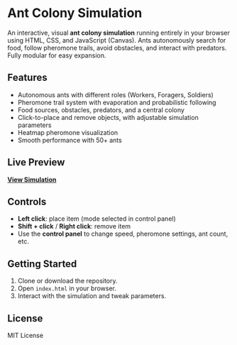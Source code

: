 # Ant Colony Simulation

An interactive, visual **ant colony simulation** running entirely in your browser using HTML, CSS, and JavaScript (Canvas). Ants autonomously search for food, follow pheromone trails, avoid obstacles, and interact with predators. Fully modular for easy expansion.

## Features
- Autonomous ants with different roles (Workers, Foragers, Soldiers)
- Pheromone trail system with evaporation and probabilistic following
- Food sources, obstacles, predators, and a central colony
- Click-to-place and remove objects, with adjustable simulation parameters
- Heatmap pheromone visualization
- Smooth performance with 50+ ants

## Live Preview
[**View Simulation**](https://epiccat69.github.io/antsimulator)

## Controls
- **Left click**: place item (mode selected in control panel)
- **Shift + click** / **Right click**: remove item
- Use the **control panel** to change speed, pheromone settings, ant count, etc.

## Getting Started
1. Clone or download the repository.
2. Open `index.html` in your browser.
3. Interact with the simulation and tweak parameters.

## License
MIT License
